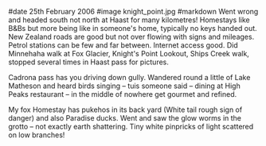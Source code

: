 #date 25th February 2006
#image knight_point.jpg
#markdown
Went wrong and headed south not north at Haast for many kilometres! Homestays like B&Bs but more being like in someone's home, typically no keys handed out. New Zealand roads are good but not over flowing with signs and mileages. Petrol stations can be few and far between. Internet access good. Did Minnehaha walk at Fox Glacier, Knight's Point Lookout, Ships Creek walk, stopped several times in Haast pass for pictures. 

Cadrona pass has you driving down gully. Wandered round a little of Lake Matheson and heard birds singing – tuis someone said – dining at High Peaks restaurant – in the middle of nowhere get gourmet and refined.

My fox Homestay has pukehos in its back yard (White tail rough sign of danger) and also Paradise ducks. Went and saw the glow worms in the grotto – not exactly earth shattering. Tiny white pinpricks of light scattered on low branches!
